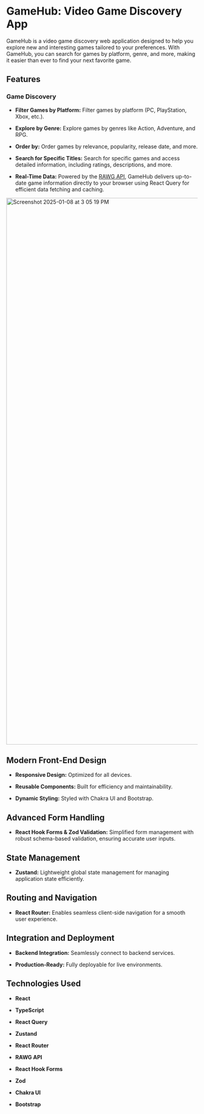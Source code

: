 # GameHub: Video Game Discovery App

GameHub is a video game discovery web application designed to help you explore new and interesting games tailored to your preferences. With GameHub, you can search for games by platform, genre, and more, making it easier than ever to find your next favorite game.


## Features

### Game Discovery

* **Filter Games by Platform:** Filter games by platform (PC, PlayStation, Xbox, etc.).

* **Explore by Genre:** Explore games by genres like Action, Adventure, and RPG.

* **Order by:** Order games by relevance, popularity, release date, and more.

* **Search for Specific Titles:** Search for specific games and access detailed information, including ratings, descriptions, and more.

* **Real-Time Data:** Powered by the [RAWG API](https://rawg.io/apidocs), GameHub delivers up-to-date game information directly to your browser using React Query for efficient data fetching and caching.

<img width="1440" alt="Screenshot 2025-01-08 at 3 05 19 PM" src="https://github.com/user-attachments/assets/e96ad5bf-3316-44cb-a02d-3c495f444faf" />

## Modern Front-End Design

* **Responsive Design:** Optimized for all devices.

* **Reusable Components:** Built for efficiency and maintainability.

* **Dynamic Styling:** Styled with Chakra UI and Bootstrap.
  
## Advanced Form Handling

* **React Hook Forms & Zod Validation:** Simplified form management with robust schema-based validation, ensuring accurate user inputs.

## State Management

* **Zustand:** Lightweight global state management for managing application state efficiently.

## Routing and Navigation
* **React Router:** Enables seamless client-side navigation for a smooth user experience.

## Integration and Deployment

* **Backend Integration:** Seamlessly connect to backend services.

* **Production-Ready:** Fully deployable for live environments.

## Technologies Used

* **React**

* **TypeScript**

* **React Query**

* **Zustand**

* **React Router**

* **RAWG API**

* **React Hook Forms**

* **Zod**

* **Chakra UI**

* **Bootstrap**



